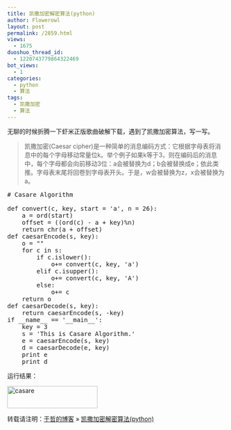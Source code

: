 ```yaml
---
title: 凯撒加密解密算法(python)
author: Flowerowl
layout: post
permalink: /2859.html
views:
  - 1675
duoshuo_thread_id:
  - 1220743779864322469
bot_views:
  - 1
categories:
  - python
  - 算法
tags:
  - 凯撒加密
  - 算法
---
```

无聊的时候折腾一下虾米正版歌曲破解下载，遇到了凯撒加密算法，写一写。

> 凯撒加密(Caesar cipher)是一种简单的消息编码方式：它根据字母表将消息中的每个字母移动常量位k。举个例子如果k等于3，则在编码后的消息中，每个字母都会向前移动3位：a会被替换为d；b会被替换成e；依此类推。字母表末尾将回卷到字母表开头。于是，w会被替换为z，x会被替换为a。

<pre class="lang:python decode:true"># Casare Algorithm

def convert(c, key, start = 'a', n = 26):
    a = ord(start)
    offset = ((ord(c) - a + key)%n)
    return chr(a + offset)
def caesarEncode(s, key):
    o = ""
    for c in s:
        if c.islower():
            o+= convert(c, key, 'a')
        elif c.isupper():
            o+= convert(c, key, 'A')
        else:
            o+= c
    return o
def caesarDecode(s, key):
    return caesarEncode(s, -key)
if __name__ == '__main__':
    key = 3
    s = 'This is Casare Algorithm.'
    e = caesarEncode(s, key)
    d = caesarDecode(e, key)
    print e
    print d</pre>

运行结果：

[<img class="alignnone size-full wp-image-2866" alt="casare" src="http://lazynight.me/wp-content/uploads/2013/04/casare.jpg" width="208" height="51" />][1]

转载请注明：[于哲的博客][2] &raquo; [凯撒加密解密算法(python)][3]

 [1]: http://lazynight.me/wp-content/uploads/2013/04/casare.jpg
 [2]: http://localhost/wordpress
 [3]: http://localhost/wordpress/2859.html